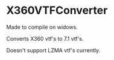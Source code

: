 # X360VTFConverter

Made to compile on widows.

Converts X360 vtf's to 7.1 vtf's.

Doesn't support LZMA vtf's currently.